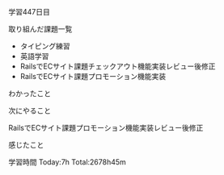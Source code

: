 学習447日目

取り組んだ課題一覧

- タイピング練習
- 英語学習
- RailsでECサイト課題チェックアウト機能実装レビュー後修正
- RailsでECサイト課題プロモーション機能実装

わかったこと

次にやること

RailsでECサイト課題プロモーション機能実装レビュー後修正

感じたこと

学習時間 Today:7h Total:2678h45m